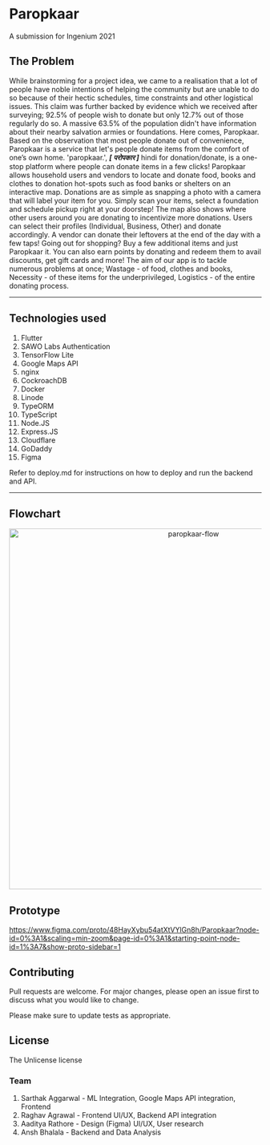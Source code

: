 # Paropkaar
A submission for Ingenium 2021


## **The Problem**

While brainstorming for a project idea, we came to a realisation that a lot of people have noble intentions of helping the community but are unable to do so because of their hectic schedules, time constraints and other logistical issues. This claim was further backed by evidence which we received after surveying; 92.5% of people wish to donate but only 12.7% out of those regularly do so. A massive 63.5% of the population didn't have information about their nearby salvation armies or foundations.
Here comes, Paropkaar. Based on the observation that most people donate out of convenience, Paropkaar is a service that let's people donate items from the comfort of one’s own home. 'paropkaar.', **_[ परोपकार ]_** hindi for donation/donate, is a one-stop platform where people can donate items in a few clicks! Paropkaar allows household users and vendors to locate and donate food, books and clothes to donation hot-spots such as food banks or shelters on an interactive map. Donations are as simple as snapping a photo with a camera that will label your item for you. Simply scan your items, select a foundation and schedule pickup right at your doorstep! The map also shows where other users around you are donating to incentivize more donations. Users can select their profiles (Individual, Business, Other) and donate accordingly. A vendor can donate their leftovers at the end of the day with a few taps! Going out for shopping? Buy a few additional items and just Paropkaar it.
You can also earn points by donating and redeem them to avail discounts, get gift cards and more! The aim of our app is to tackle numerous problems at once; Wastage - of food, clothes and books, Necessity - of these items for the underprivileged, Logistics - of the entire donating process.

---

## Technologies used

1. Flutter
1. SAWO Labs Authentication
1. TensorFlow Lite
1. Google Maps API
1. nginx
1. CockroachDB
1. Docker
1. Linode
1. TypeORM
1. TypeScript
1. Node.JS
1. Express.JS
1. Cloudflare
1. GoDaddy
1. Figma


Refer to deploy.md for instructions on how to deploy and run the backend and API.

---

## Flowchart

<p align="center">
  <a href="www.google.com">
    <img alt="paropkaar-flow" src="https://imgur.com/a/sxnCvgB" width="720">
  </a>
</p>

## Prototype

https://www.figma.com/proto/48HayXybu54atXtVYlGn8h/Paropkaar?node-id=0%3A1&scaling=min-zoom&page-id=0%3A1&starting-point-node-id=1%3A7&show-proto-sidebar=1

## Contributing

Pull requests are welcome. For major changes, please open an issue first to discuss what you would like to change.

Please make sure to update tests as appropriate.

## License

The Unlicense license

### Team

1. Sarthak Aggarwal - ML Integration, Google Maps API integration, Frontend
1. Raghav Agrawal - Frontend UI/UX, Backend API integration
1. Aaditya Rathore - Design (Figma) UI/UX, User research
1. Ansh Bhalala - Backend and Data Analysis
